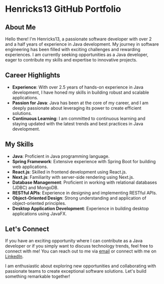 # Henricks13 GitHub Portfolio

## About Me

Hello there! I'm Henricks13, a passionate software developer with over 2 and a half years of experience in Java development. My journey in software engineering has been filled with exciting challenges and rewarding experiences. I am currently seeking opportunities as a Java developer, eager to contribute my skills and expertise to innovative projects.

## Career Highlights

- **Experience**: With over 2.5 years of hands-on experience in Java development, I have honed my skills in building robust and scalable applications.
- **Passion for Java**: Java has been at the core of my career, and I am deeply passionate about leveraging its power to create efficient solutions.
- **Continuous Learning**: I am committed to continuous learning and staying updated with the latest trends and best practices in Java development.

## My Skills

- **Java**: Proficient in Java programming language.
- **Spring Framework**: Extensive experience with Spring Boot for building web applications.
- **React.js**: Skilled in frontend development using React.js.
- **Next.js**: Familiarity with server-side rendering using Next.js.
- **Database Management**: Proficient in working with relational databases (JDBC) and MongoDB.
- **RESTful APIs**: Experience in designing and implementing RESTful APIs.
- **Object-Oriented Design**: Strong understanding and application of object-oriented principles.
- **Desktop Application Development**: Experience in building desktop applications using JavaFX.

## Let's Connect

If you have an exciting opportunity where I can contribute as a Java developer or if you simply want to discuss technology trends, feel free to connect with me! You can reach out to me via [email](mailto:example@example.com) or connect with me on [LinkedIn](https://www.linkedin.com/in/henricks13/).

I am enthusiastic about exploring new opportunities and collaborating with passionate teams to create exceptional software solutions. Let's build something remarkable together!
